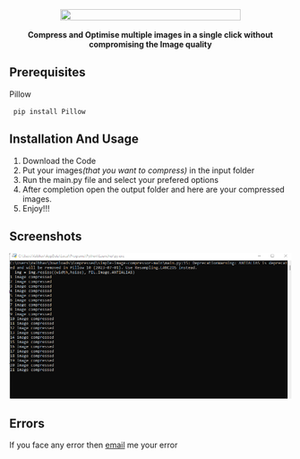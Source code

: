 <div align="center">
  <img src="/Images/i"height="80%" width="80%"/>
  
<b size="20%" >Compress and Optimise multiple images in a single click without compromising the Image quality</b>
</div>

<h2><b>Prerequisites</b></h2>

Pillow 
```
 pip install Pillow
```
<h2><b>Installation And Usage</b></h2>

1. Download the Code
4. Put your images<i>(that you want to compress)</i> in the input folder
6. Run the main.py file and select your prefered options
7. After completion open the output folder and here are your compressed images.
8. Enjoy!!!

<h2><b>Screenshots</b></h2>

<img src="Images/img1.png" height="auto" width="auto"/>

<h2><b>Errors</b></h2>
If you face any error then <a href="mailto:varunsaini98174@gmail.com">email<a> me your error
